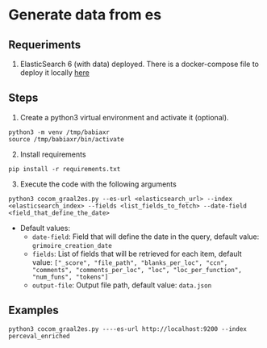# Generate data from es

## Requeriments

1. ElasticSearch 6 (with data)  deployed. There is a docker-compose file to deploy it locally [here](./utils/docker-compose.yml)

## Steps

1. Create a python3 virtual environment and activate it (optional).

```
python3 -m venv /tmp/babiaxr
source /tmp/babiaxr/bin/activate
```

2. Install requirements

```
pip install -r requirements.txt
```

3. Execute the code with the following arguments

```
python3 cocom_graal2es.py --es-url <elasticsearch_url> --index <elasticsearch_index> --fields <list_fields_to_fetch> --date-field <field_that_define_the_date>
```

- Default values:
    - `date-field`: Field that will define the date in the query, default value: `grimoire_creation_date`
    - `fields`: List of fields that will be retrieved for each item, default value: `["_score", "file_path", "blanks_per_loc", "ccn", "comments", "comments_per_loc", "loc", "loc_per_function", "num_funs", "tokens"]`
    - `output-file`: Output file path, default value: `data.json`
    
## Examples

```
python3 cocom_graal2es.py ----es-url http://localhost:9200 --index perceval_enriched
```
